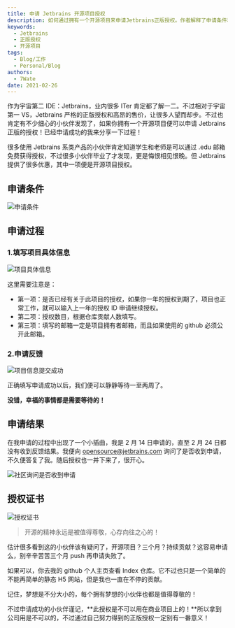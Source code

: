 ```yaml
---
title: 申请 Jetbrains 开源项目授权
description: 如何通过拥有一个开源项目来申请Jetbrains正版授权。作者解释了申请条件和申请过程，还分享了自己的申请经历和结果，最后提醒读者这种授权不能用于商业项目。
keywords:
  - Jetbrains
  - 正版授权
  - 开源项目
tags:
  - Blog/工作
  - Personal/Blog
authors:
  - 7Wate
date: 2021-02-26
---
```


作为宇宙第二 IDE：Jetbrains，业内很多 ITer 肯定都了解一二。不过相对于宇宙第一 VS，Jetbrains 严格的正版授权和高昂的售价，让很多人望而却步。不过也肯定有不少细心的小伙伴发现了，如果你拥有一个开源项目便可以申请 Jetbrains 正版的授权！已经申请成功的我来分享一下过程！

很多使用 Jetbrains 系类产品的小伙伴肯定知道学生和老师是可以通过 .edu 邮箱免费获得授权，不过很多小伙伴毕业了才发现，更是悔恨相见恨晚。但 Jetbrains 提供了很多优惠，其中一项便是开源项目授权。

## 申请条件

![申请条件](https://static.7wate.com/img/2021/02/26/ebd458e97336c.png)

## 申请过程

### 1.填写项目具体信息

![项目具体信息](https://static.7wate.com/img/2021/02/26/6c2c0f40a1bcd.png)

这里需要注意是：

- 第一项：是否已经有关于此项目的授权，如果你一年的授权到期了，项目也正常工作，就可以输入上一年的授权 ID 申请继续授权。
- 第二项：授权数目，根据仓库贡献人数填写。
- 第三项：填写的邮箱一定是项目拥有者邮箱，而且如果使用的 github 必须公开此邮箱。

### 2.申请反馈

![项目信息提交成功](https://static.7wate.com/img/2021/02/26/3fba78afd19f7.png)

正确填写申请成功以后，我们便可以静静等待一至两周了。

**没错，幸福的事情都是需要等待的！**

## 申请结果

在我申请的过程中出现了一个小插曲，我是 2 月 14 日申请的，直至 2 月 24 日都没有收到反馈结果。我便向 [opensource@jetbrains.com](mailto:opensource@jetbrains.com) 询问了是否收到申请，不久便答复了我。随后授权也一并下来了，很开心。

![社区询问是否收到申请](https://static.7wate.com/img/2021/02/26/ad47e9c7a87b8.png)

## 授权证书

![授权证书](https://static.7wate.com/img/2021/02/26/108610c7403d7.png)

> 开源的精神永远是被值得尊敬，心存向往之心的！

估计很多看到这的小伙伴该有疑问了，开源项目？三个月？持续贡献？这容易申请么，别辛辛苦苦三个月 push 再申请失败了。

如果可以，你去我的 github 个人主页查看 Index 仓库。它不过也只是一个简单的不能再简单的静态 H5 网站，但是我也一直在不停的贡献。

记住，梦想是不分大小的，每个拥有梦想的小伙伴也都是值得尊敬的！

不过申请成功的小伙伴谨记，**此授权是不可以用在商业项目上的！**所以拿到公司用是不可以的，不过通过自己努力得到的正版授权一定别有一番意义！
